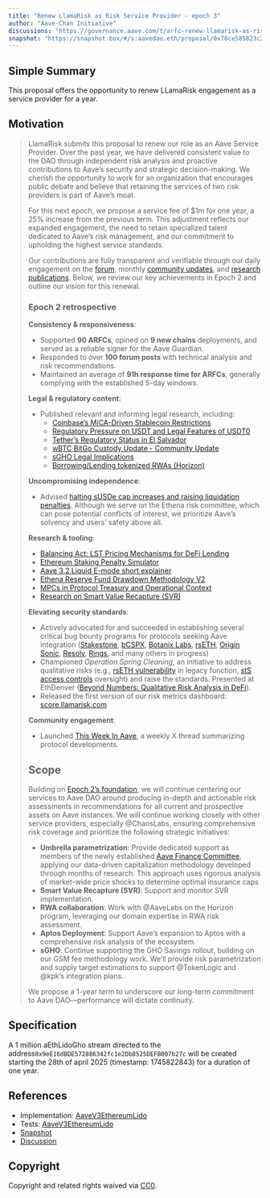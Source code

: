 ```yaml
---
title: "Renew LlamaRisk as Risk Service Provider - epoch 3"
author: "Aave-Chan Initiative"
discussions: "https://governance.aave.com/t/arfc-renew-llamarisk-as-risk-service-provider-epoch-3/21666"
snapshot: "https://snapshot.box/#/s:aavedao.eth/proposal/0x70ce585823c2c1a60cb6bbd64750682a2a9a4b501e3f4342812ebf6bb5d51892"
---
```


## Simple Summary

This proposal offers the opportunity to renew LLamaRisk engagement as a service provider for a year.

## Motivation

> LlamaRisk submits this proposal to renew our role as an Aave Service Provider. Over the past year, we have delivered consistent value to the DAO through independent risk analysis and proactive contributions to Aave’s security and strategic decision-making. We cherish the opportunity to work for an organization that encourages public debate and believe that retaining the services of two risk providers is part of Aave’s moat.
>
> For this next epoch, we propose a service fee of $1m for one year, a 25% increase from the previous term. This adjustment reflects our expanded engagement, the need to retain specialized talent dedicated to Aave’s risk management, and our commitment to upholding the highest service standards.
>
> Our contributions are fully transparent and verifiable through our daily engagement on the [forum](https://governance.aave.com/u/llamarisk/activity), monthly [community updates](https://governance.aave.com/t/llamarisk-monthly-community-update/17935), and [research publications](https://www.llamarisk.com/research). Below, we review our key achievements in Epoch 2 and outline our vision for this renewal.
>
> ### Epoch 2 retrospective
>
> **Consistency & responsiveness**:
>
> - Supported **90 ARFCs**, opined on **9 new chains** deployments, and served as a reliable signer for the Aave Guardian.
> - Responded to over **100 forum posts** with technical analysis and risk recommendations.
> - Maintained an average of **91h response time for ARFCs**, generally complying with the established 5-day windows.
>
> **Legal & regulatory content**:
>
> - Published relevant and informing legal research, including:
>   - [Coinbase’s MiCA-Driven Stablecoin Restrictions](https://www.llamarisk.com/research/coinbase-s-mica-driven-stablecoin-restrictions-aave-s-strategic-opening-in-europe)
>   - [Regulatory Pressure on USDT and Legal Features of USDT0](https://governance.aave.com/t/llamarisk-insights-regulatory-pressure-on-usdt-and-legal-features-of-usdt0/20839)
>   - [Tether’s Regulatory Status in El Salvador](https://governance.aave.com/t/llamarisk-insights-tethers-regulatory-status-in-el-salvador/20761)
>   - [wBTC BitGo Custody Update - Community Update](https://governance.aave.com/t/chaos-labs-wbtc-bitgo-custody-update/18607/11)
>   - [sGHO Legal Implications](https://governance.aave.com/t/llamarisk-insights-sgho-legal-implications/21578)
>   - [Borrowing/Lending tokenized RWAs (Horizon)](https://governance.aave.com/t/temp-check-building-horizon-s-rwa-product-an-aave-licensed-instance-for-institutions/21384/101)
>
> **Uncompromising independence**:
>
> - Advised [halting sUSDe cap increases and raising liquidation penalties](https://governance.aave.com/t/arfc-temporary-halt-further-susde-cap-increase-and-raise-the-liquidation-penalty/20252). Although we serve on the Ethena risk committee, which can pose potential conflicts of interest, we prioritize Aave’s solvency and users’ safety above all.
>
> **Research & tooling**:
>
> - [Balancing Act: LST Pricing Mechanisms for DeFi Lending](https://www.llamarisk.com/research/lst-pricing)
> - [Ethereum Staking Penalty Simulator](https://x.com/LlamaRisk/status/1851732313920372751)
> - [Aave 3.2 Liquid E-mode short explainer](https://www.llamarisk.com/research/understanding-aave-v3-2-s-liquid-e-mode-a-deep-dive-into-enhanced-capital-efficiency)
> - [Ethena Reserve Fund Drawdown Methodology V2](https://www.llamarisk.com/research/ethena-drawdown-methodology-v2)
> - [MPCs in Protocol Treasury and Operational Context](https://www.llamarisk.com/research/mpc-explainer)
> - [Research on Smart Value Recapture (SVR)](https://governance.aave.com/t/arfc-aave-chainlink-svr-v1-phase-1-activation/21247/5)
>
> **Elevating security standards**:
>
> - Actively advocated for and succeeded in establishing several critical bug bounty programs for protocols seeking Aave integration ([Stakestone](https://governance.aave.com/t/arfc-onboard-stone-to-aave-v3-on-scroll/18862/4), [bCSPX](https://governance.aave.com/t/arfc-add-bcspx-to-aave-v3-gnosis-instance/21113/5), [Botanix Labs](https://governance.aave.com/t/arfc-aave-v3-deployment-on-the-spiderchain-botanix-labs/19978/2), [rsETH](https://governance.aave.com/t/arfc-add-rseth-to-aave-v3-ethereum/17696/12), [Origin Sonic](https://governance.aave.com/t/arfc-add-support-for-wrapped-origin-sonic-wos-to-aave-v3/21179/5), [Resolv](https://governance.aave.com/t/arfc-add-rlusd-to-core-instance/20214/8), [Rings](https://docs.rings.money/developers/bug-bounties), and many others in progress)
> - Championed _Operation Spring Cleaning_, an initiative to address qualitative risks (e.g., [rsETH vulnerability](https://governance.aave.com/t/arfc-onboard-rseth-to-scroll-v3-instance/20742/6) in legacy function, [stS access controls](https://governance.aave.com/t/arfc-add-sts-to-aave-v3-sonic-instance/21445/4) oversight) and raise the standards. Presented at EthDenver ([Beyond Numbers: Qualitative Risk Analysis in DeFi](https://www.youtube.com/watch?v=Hed5hUMmhcY)).
> - Released the first version of our risk metrics dashboard: [score.llamarisk.com](http://score.llamarisk.com)
>
> **Community engagement**:
>
> - Launched [This Week In Aave](https://x.com/aaveweekly), a weekly X thread summarizing protocol developments.
>
> ## Scope
>
> Building on [Epoch 2’s foundation](https://governance.aave.com/t/arfc-renew-llamarisk-as-risk-service-provider/19277), we will continue centering our services to Aave DAO around producing in-depth and actionable risk assessments in recommendations for all current and prospective assets on Aave instances. We will continue working closely with other service providers, especially @ChaosLabs, ensuring comprehensive risk coverage and prioritize the following strategic initiatives:
>
> - **Umbrella parametrization**: Provide dedicated support as members of the newly established [Aave Finance Committee](https://governance.aave.com/t/arfc-aavenomics-implementation-part-one/21248), applying our data-driven capitalization methodology developed through months of research. This approach uses rigorous analysis of market-wide price shocks to determine optimal insurance caps
> - **Smart Value Recapture (SVR)**: Support and monitor SVR implementation.
> - **RWA collaboration**: Work with @AaveLabs on the Horizon program, leveraging our domain expertise in RWA risk assessment.
> - **Aptos Deployment**: Support Aave’s expansion to Aptos with a comprehensive risk analysis of the ecosystem.
> - **sGHO**: Continue supporting the GHO Savings rollout, building on our GSM fee methodology work. We’ll provide risk parametrization and supply target estimations to support @TokenLogic and @kpk’s integration plans.
>
> We propose a 1-year term to underscore our long-term commitment to Aave DAO—performance will dictate continuity.

## Specification

A 1 million aEthLidoGho stream directed to the address`0x9eE16dBDE572886342fc1e2Db8525DEFB007b27c` will be created starting the 28th of april 2025 (timestamp: 1745822843) for a duration of one year.

## References

- Implementation: [AaveV3EthereumLido](https://github.com/bgd-labs/aave-proposals-v3/blob/main/src/20250413_AaveV3EthereumLido_RenewLlamaRiskAsRiskServiceProviderEpoch3/AaveV3EthereumLido_RenewLlamaRiskAsRiskServiceProviderEpoch3_20250413.sol)
- Tests: [AaveV3EthereumLido](https://github.com/bgd-labs/aave-proposals-v3/blob/main/src/20250413_AaveV3EthereumLido_RenewLlamaRiskAsRiskServiceProviderEpoch3/AaveV3EthereumLido_RenewLlamaRiskAsRiskServiceProviderEpoch3_20250413.t.sol)
- [Snapshot](https://snapshot.box/#/s:aavedao.eth/proposal/0x70ce585823c2c1a60cb6bbd64750682a2a9a4b501e3f4342812ebf6bb5d51892)
- [Discussion](https://governance.aave.com/t/arfc-renew-llamarisk-as-risk-service-provider-epoch-3/21666)

## Copyright

Copyright and related rights waived via [CC0](https://creativecommons.org/publicdomain/zero/1.0/).
